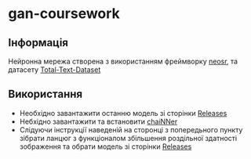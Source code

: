 # gan-coursework
## Інформація

Нейронна мережа створена з використанням фреймворку [neosr](https://github.com/neosr-project/neosr), та датасету [Total-Text-Dataset](https://github.com/cs-chan/Total-Text-Dataset)

## Використання
- Необхідно завантажити останню модель зі сторінки [Releases](https://github.com/OleksandrTomas/gan-coursework/releases)
- Небхідно завантажити та встановити [chaiNNer](https://github.com/chaiNNer-org/chaiNNer)
- Слідуючи інструкції наведеній на сторонці з попередьного пункту зібрати ланцюг з функціоналом збільшення роздільної здатності зображення та обрати модель зі сторінки [Releases](https://github.com/OleksandrTomas/gan-coursework/releases)
